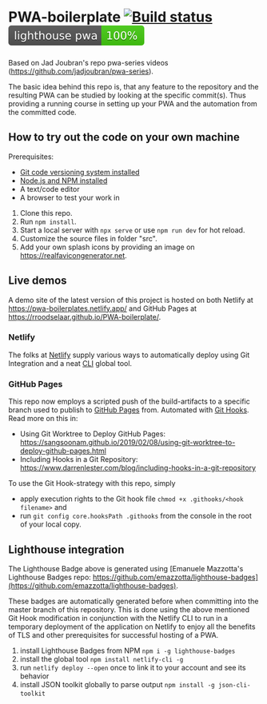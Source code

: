 # PWA-boilerplate [![Build status](https://dev.azure.com/digiclowns/PWA-boilerplate/_apis/build/status/PWA-boilerplate-CI)](https://dev.azure.com/digiclowns/PWA-boilerplate/_build/latest?definitionId=2) [![Lighthouse badge](lighthouse_pwa.svg?raw=true)](https://pwa-boilerplates.netlify.app/ "PWA-boilerplate")
Based on Jad Joubran's repo pwa-series videos (https://github.com/jadjoubran/pwa-series).

The basic idea behind this repo is, that any feature to the repository and the resulting PWA can be studied by looking at the specific commit(s). Thus providing a running course in setting up your PWA and the automation from the committed code. 

## How to try out the code on your own machine
Prerequisites:
- [Git code versioning system installed](https://git-scm.com/download/)
- [Node.js and NPM installed](https://docs.npmjs.com/getting-started/configuring-your-local-environment)
- A text/code editor
- A browser to test your work in

1. Clone this repo.
1. Run `npm install`.
1. Start a local server with `npx serve` or use `npm run dev` for hot reload.
1. Customize the source files in folder "src".
1. Add your own splash icons by providing an image on https://realfavicongenerator.net.

## Live demos
A demo site of the latest version of this project is hosted on both Netlify at https://pwa-boilerplates.netlify.app/ and GitHub Pages at https://rroodselaar.github.io/PWA-boilerplate/.

### Netlify
The folks at [Netlify](https://www.netlify.com) supply various ways to automatically deploy using Git Integration and a neat [CLI](https://docs.netlify.com/cli) global tool.

### GitHub Pages
This repo now employs a scripted push of the build-artifacts to a specific branch used to publish to [GitHub Pages](https://pages.github.com) from. Automated with [Git Hooks](https://git-scm.com/book/en/v2/Customizing-Git-Git-Hooks).
Read more on this in:
- Using Git Worktree to Deploy GitHub Pages: https://sangsoonam.github.io/2019/02/08/using-git-worktree-to-deploy-github-pages.html
- Including Hooks in a Git Repository: https://www.darrenlester.com/blog/including-hooks-in-a-git-repository

To use the Git Hook-strategy with this repo, simply
- apply execution rights to the Git hook file `chmod +x .githooks/<hook filename>` and
- run `git config core.hooksPath .githooks` from the console in the root of your local copy.

## Lighthouse integration
The Lighthouse Badge above is generated using [Emanuele Mazzotta's Lighthouse Badges repo: https://github.com/emazzotta/lighthouse-badges](https://github.com/emazzotta/lighthouse-badges).

These badges are automatically generated before when committing into the master branch of this repository. This is done using the above mentioned Git Hook modification in conjunction with the Netlify CLI to run in a temporary deployment of the application on Netlify to enjoy all the benefits of TLS and other prerequisites for successful hosting of a PWA.

1. install Lighthouse Badges from NPM `npm i -g lighthouse-badges`
1. install the global tool `npm install netlify-cli -g`
1. run `netlify deploy --open` once to link it to your account and see its behavior
1. install JSON toolkit globally to parse output `npm install -g json-cli-toolkit`
